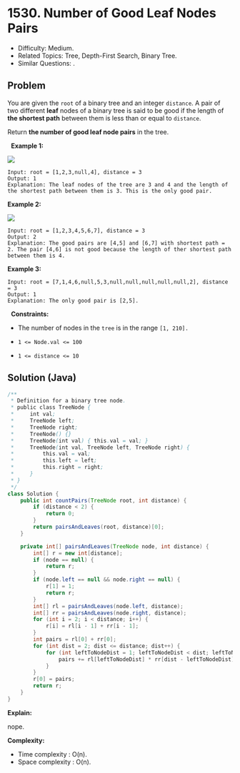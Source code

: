 # 1530. Number of Good Leaf Nodes Pairs

- Difficulty: Medium.
- Related Topics: Tree, Depth-First Search, Binary Tree.
- Similar Questions: .

## Problem

You are given the ```root``` of a binary tree and an integer ```distance```. A pair of two different **leaf** nodes of a binary tree is said to be good if the length of **the shortest path** between them is less than or equal to ```distance```.

Return **the number of good leaf node pairs** in the tree.

 
**Example 1:**

![](https://assets.leetcode.com/uploads/2020/07/09/e1.jpg)

```
Input: root = [1,2,3,null,4], distance = 3
Output: 1
Explanation: The leaf nodes of the tree are 3 and 4 and the length of the shortest path between them is 3. This is the only good pair.
```

**Example 2:**

![](https://assets.leetcode.com/uploads/2020/07/09/e2.jpg)

```
Input: root = [1,2,3,4,5,6,7], distance = 3
Output: 2
Explanation: The good pairs are [4,5] and [6,7] with shortest path = 2. The pair [4,6] is not good because the length of ther shortest path between them is 4.
```

**Example 3:**

```
Input: root = [7,1,4,6,null,5,3,null,null,null,null,null,2], distance = 3
Output: 1
Explanation: The only good pair is [2,5].
```

 
**Constraints:**


	
- The number of nodes in the ```tree``` is in the range ```[1, 210].```
	
- ```1 <= Node.val <= 100```
	
- ```1 <= distance <= 10```



## Solution (Java)

```java
/**
 * Definition for a binary tree node.
 * public class TreeNode {
 *     int val;
 *     TreeNode left;
 *     TreeNode right;
 *     TreeNode() {}
 *     TreeNode(int val) { this.val = val; }
 *     TreeNode(int val, TreeNode left, TreeNode right) {
 *         this.val = val;
 *         this.left = left;
 *         this.right = right;
 *     }
 * }
 */
class Solution {
    public int countPairs(TreeNode root, int distance) {
        if (distance < 2) {
            return 0;
        }
        return pairsAndLeaves(root, distance)[0];
    }

    private int[] pairsAndLeaves(TreeNode node, int distance) {
        int[] r = new int[distance];
        if (node == null) {
            return r;
        }
        if (node.left == null && node.right == null) {
            r[1] = 1;
            return r;
        }
        int[] rl = pairsAndLeaves(node.left, distance);
        int[] rr = pairsAndLeaves(node.right, distance);
        for (int i = 2; i < distance; i++) {
            r[i] = rl[i - 1] + rr[i - 1];
        }
        int pairs = rl[0] + rr[0];
        for (int dist = 2; dist <= distance; dist++) {
            for (int leftToNodeDist = 1; leftToNodeDist < dist; leftToNodeDist++) {
                pairs += rl[leftToNodeDist] * rr[dist - leftToNodeDist];
            }
        }
        r[0] = pairs;
        return r;
    }
}
```

**Explain:**

nope.

**Complexity:**

* Time complexity : O(n).
* Space complexity : O(n).
